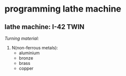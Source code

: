 # programming lathe machine
## lathe machine: **I-42 TWIN**
*Turning material:*
1. N(non-ferrous metals):
   * aluminium
   * bronze
   * brass
   * copper


